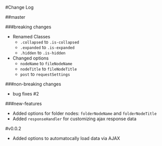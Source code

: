 #Change Log

##master

###breaking changes
- Renamed Classes
  - `.collapsed` to `.is-collapsed`
  - `.expanded` to `.is-expanded`
  - `.hidden` to `.is-hidden`
- Changed options
  - `nodeName` to `fileNodeName`
  - `nodeTitle` to `fileNodeTitle`
  - `post` to `requestSettings`

###non-breaking changes
- bug fixes #2

###new-features
- Added options for folder nodes: `folderNodeName` and `folderNodeTitle`
- Added `responseHandler` for customizing ajax response data

#v0.0.2
- Added options to automatocally load data via AJAX
